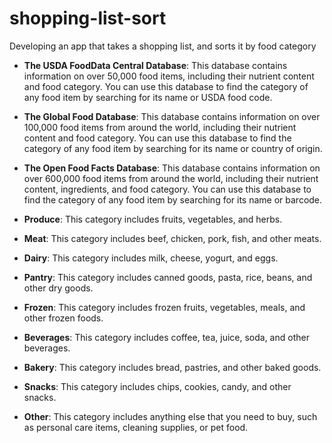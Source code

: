 # shopping-list-sort

Developing an app that takes a shopping list, and sorts it by food category

- **The USDA FoodData Central Database**: This database contains information on over 50,000 food items, including their nutrient content and food category. You can use this database to find the category of any food item by searching for its name or USDA food code.
- **The Global Food Database**: This database contains information on over 100,000 food items from around the world, including their nutrient content and food category. You can use this database to find the category of any food item by searching for its name or country of origin.
- **The Open Food Facts Database**: This database contains information on over 600,000 food items from around the world, including their nutrient content, ingredients, and food category. You can use this database to find the category of any food item by searching for its name or barcode.

- **Produce**: This category includes fruits, vegetables, and herbs.
- **Meat**: This category includes beef, chicken, pork, fish, and other meats.
- **Dairy**: This category includes milk, cheese, yogurt, and eggs.
- **Pantry**: This category includes canned goods, pasta, rice, beans, and other dry goods.
- **Frozen**: This category includes frozen fruits, vegetables, meals, and other frozen foods.
- **Beverages**: This category includes coffee, tea, juice, soda, and other beverages.
- **Bakery**: This category includes bread, pastries, and other baked goods.
- **Snacks**: This category includes chips, cookies, candy, and other snacks.
- **Other**: This category includes anything else that you need to buy, such as personal care items, cleaning supplies, or pet food.
